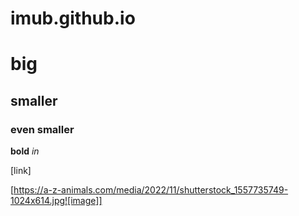 # imub.github.io

# big
## smaller
### even smaller

**bold**
*in*

[link]

[https://a-z-animals.com/media/2022/11/shutterstock_1557735749-1024x614.jpg![image]]
